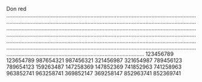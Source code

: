 Don red
..................................................................................................................................................................................................................................................................................................................................................................................................................................................................................................................................................................................................................................................................................................................................................................................................................................................................
123456789
123654789
987654321
987456321
321456987
321654987
789456123
789654123
159263487
147258369
147852369
741852963
741258963
963852741
963258741
369852147
369258147
852963741
852369741
